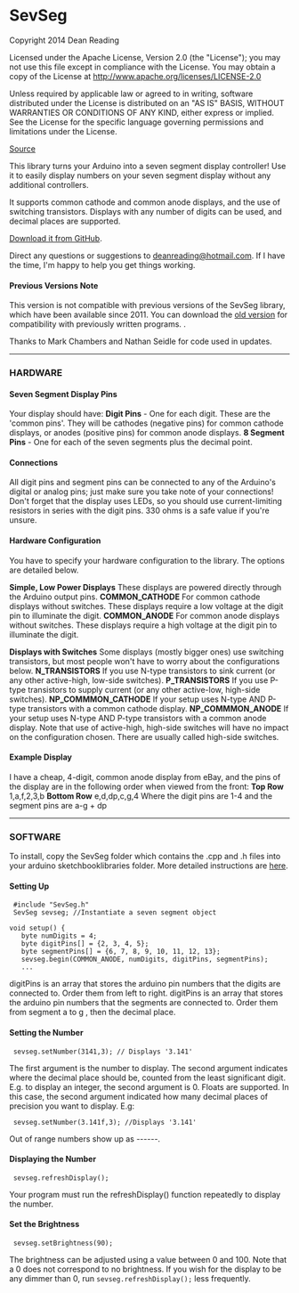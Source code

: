 SevSeg
======
 Copyright 2014 Dean Reading

 Licensed under the Apache License, Version 2.0 (the "License");
 you may not use this file except in compliance with the License.
 You may obtain a copy of the License at 
 http://www.apache.org/licenses/LICENSE-2.0
 
 Unless required by applicable law or agreed to in writing, software
 distributed under the License is distributed on an "AS IS" BASIS,
 WITHOUT WARRANTIES OR CONDITIONS OF ANY KIND, either express or implied.
 See the License for the specific language governing permissions and
 limitations under the License.

[Source](http://playground.arduino.cc/Main/SevenSegmentLibrary "Permalink to Arduino Playground - SevenSegmentLibrary")


This library turns your Arduino into a seven segment display controller! Use it to easily display numbers on your seven segment display without any additional controllers.

It supports common cathode and common anode displays, and the use of switching transistors. Displays with any number of digits can be used, and decimal places are supported.

[Download it from GitHub][1].

Direct any questions or suggestions to deanreading@hotmail.com. If I have the time, I'm happy to help you get things working.

#### Previous Versions Note

This version is not compatible with previous versions of the SevSeg library, which have been available since 2011. You can download the [old version][2] for compatibility with previously written programs. .

Thanks to Mark Chambers and Nathan Seidle for code used in updates.

* * *

### HARDWARE

#### Seven Segment Display Pins

Your display should have:
**Digit Pins** \- One for each digit. These are the 'common pins'. They will be cathodes (negative pins) for common cathode displays, or anodes (positive pins) for common anode displays.
**8 Segment Pins** \- One for each of the seven segments plus the decimal point.


#### Connections

All digit pins and segment pins can be connected to any of the Arduino's digital or analog pins; just make sure you take note of your connections! Don't forget that the display uses LEDs, so you should use current-limiting resistors in series with the digit pins. 330 ohms is a safe value if you're unsure.


#### Hardware Configuration

You have to specify your hardware configuration to the library. The options are detailed below.

**Simple, Low Power Displays**
These displays are powered directly through the Arduino output pins.
**COMMON_CATHODE** For common cathode displays without switches. These displays require a low voltage at the digit pin to illuminate the digit.
**COMMON_ANODE** For common anode displays without switches. These displays require a high voltage at the digit pin to illuminate the digit.

**Displays with Switches**
Some displays (mostly bigger ones) use switching transistors, but most people won't have to worry about the configurations below.
**N_TRANSISTORS** If you use N-type transistors to sink current (or any other active-high, low-side switches).
**P_TRANSISTORS** If you use P-type transistors to supply current (or any other active-low, high-side switches).
**NP_COMMMON_CATHODE** If your setup uses N-type AND P-type transistors with a common cathode display.
**NP_COMMMON_ANODE** If your setup uses N-type AND P-type transistors with a common anode display.
Note that use of active-high, high-side switches will have no impact on the configuration chosen. There are usually called high-side switches.


#### Example Display

I have a cheap, 4-digit, common anode display from eBay, and the pins of the display are in the following order when viewed from the front:
**Top Row**
1,a,f,2,3,b
**Bottom Row**
e,d,dp,c,g,4
Where the digit pins are 1-4 and the segment pins are a-g + dp

* * *

### SOFTWARE

To install, copy the SevSeg folder which contains the .cpp and .h files into your arduino sketchbooklibraries folder. More detailed instructions are [here][3].


#### Setting Up


     #include "SevSeg.h"
     SevSeg sevseg; //Instantiate a seven segment object

    void setup() {
       byte numDigits = 4;
       byte digitPins[] = {2, 3, 4, 5};
       byte segmentPins[] = {6, 7, 8, 9, 10, 11, 12, 13};
       sevseg.begin(COMMON_ANODE, numDigits, digitPins, segmentPins);
       ...


digitPins is an array that stores the arduino pin numbers that the digits are connected to. Order them from left to right.
digitPins is an array that stores the arduino pin numbers that the segments are connected to. Order them from segment a to g , then the decimal place.


#### Setting the Number


     sevseg.setNumber(3141,3); // Displays '3.141'


The first argument is the number to display. The second argument indicates where the decimal place should be, counted from the least significant digit. E.g. to display an integer, the second argument is 0.
Floats are supported. In this case, the second argument indicated how many decimal places of precision you want to display. E.g:



     sevseg.setNumber(3.141f,3); //Displays '3.141'


Out of range numbers show up as ------.

#### Displaying the Number


     sevseg.refreshDisplay();


Your program must run the refreshDisplay() function repeatedly to display the number.


#### Set the Brightness


     sevseg.setBrightness(90);


The brightness can be adjusted using a value between 0 and 100.
Note that a 0 does not correspond to no brightness. If you wish for the display to be any dimmer than 0, run `sevseg.refreshDisplay();` less frequently.

[1]: https://github.com/DeanIsMe/SevSeg
[2]: https://docs.google.com/file/d/0Bwrp4uluZCpNdE9oWTY0M3BncTA/edit?usp=sharing
[3]: http://arduino.cc/en/Guide/Libraries
  